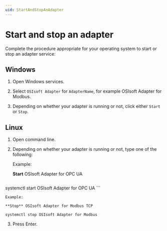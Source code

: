 ```yaml
---
uid: StartAndStopAnAdapter
---
```


# Start and stop an adapter

Complete the procedure appropriate for your operating system to start or stop an adapter service:

## Windows

1. Open Windows services.

2. Select `OSIsoft Adapter` for `AdapterName`, for example OSIsoft Adapter for Modbus.

3. Depending on whether your adapter is running or not, click either `Start` or `Stop`.

## Linux

1. Open command line.

2. Depending on whether your adapter is running or not, type one of the following:

    Example: 

    **Start** OSIsoft Adapter for OPC UA
    
    ```cmdline
systemctl start OSIsoft Adapter for OPC UA
    ```

    Example: 
    
    **Stop** OSIsoft Adapter for Modbus TCP
  
  ```cmdline
  systemctl stop OSIsoft Adapter for Modbus
  ```
  
3. Press Enter.
